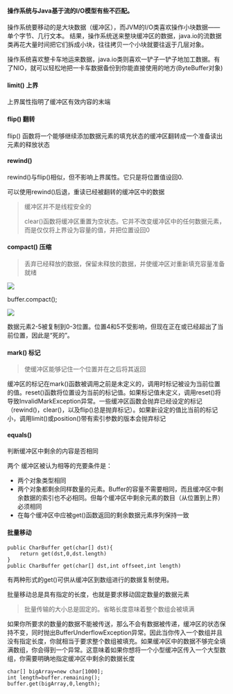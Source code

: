 #### 操作系统与Java基于流的I/O模型有些不匹配。

操作系统要移动的是大块数据（缓冲区），而JVM的I/O类喜欢操作小块数据——单个字节、几行文本。	结果，操作系统送来整块缓冲区的数据，java.io的流数据类再花大量时间把它们拆成小块，往往拷贝一个小块就要往返于几层对象。	

操作系统喜欢整卡车地运来数据，java.io类则喜欢一铲子一铲子地加工数据。有了NIO，就可以轻松地把一卡车数据备份到你能直接使用的地方(ByteBuffer对象)



#### limit() 上界

上界属性指明了缓冲区有效内容的末端



#### flip() 翻转

flip() 函数将一个能够继续添加数据元素的填充状态的缓冲区翻转成一个准备读出元素的释放状态



#### rewind()

rewind()与flip()相似，但不影响上界属性。它只是将位置值设回0.

可以使用rewind()后退，重读已经被翻转的缓冲区中的数据



> 缓冲区并不是线程安全的
>
> clear()函数将缓冲区重置为空状态。它并不改变缓冲区中的任何数据元素，而是仅仅将上界设为容量的值，并把位置设回0



#### compact() 压缩

> 丢弃已经释放的数据，保留未释放的数据，并使缓冲区对重新填充容量准备就绪

![](D:\note\image\压缩前.png)

buffer.compact();

![](D:\note\image\压缩后.png)

数据元素2-5被复制到0-3位置。位置4和5不受影响，但现在正在或已经超出了当前位置，因此是“死的”。



#### mark() 标记

> 使缓冲区能够记住一个位置并在之后将其返回

缓冲区的标记在mark()函数被调用之前是未定义的，调用时标记被设为当前位置的值。reset()函数将位置设为当前的标记值。如果标记值未定义，调用reset()将导致InvalidMarkException异常。一些缓冲区函数会抛弃已经设定的标记（rewind()，clear()，以及flip()总是抛弃标记）。如果新设定的值比当前的标记小，调用limit()或position()带有索引参数的版本会抛弃标记



#### equals()

判断缓冲区中剩余的内容是否相同

两个 缓冲区被认为相等的充要条件是：

+ 两个对象类型相同
+ 两个对象都剩余同样数量的元素。Buffer的容量不需要相同，而且缓冲区中剩余数据的索引也不必相同。但每个缓冲区中剩余元素的数目（从位置到上界）必须相同
+ 在每个缓冲区中应被get()函数返回的剩余数据元素序列保持一致



#### 批量移动

~~~
public CharBuffer get(char[] dst){
	return get(dst,0,dst.length)
}
public CharBuffer get(char[] dst,int offseet,int length)
~~~

有两种形式的get()可供从缓冲区到数组进行的数据复制使用。

批量移动总是具有指定的长度，也就是要求移动固定数量的数据元素

> 批量传输的大小总是固定的。省略长度意味着整个数组会被填满

如果你所要求的数量的数据不能被传送，那么不会有数据被传递，缓冲区的状态保持不变，同时抛出BufferUnderflowException异常。因此当你传入一个数组并且没有指定长度，你就相当于要求整个数组被填充。如果缓冲区中的数据不够完全填满数组，你会得到一个异常。这意味着如果你想将一个小型缓冲区传入一个大型数组，你需要明确地指定缓冲区中剩余的数据长度

~~~
char[] bigArray=new char[1000];
int length=buffer.remaining();
buffer.get(bigArray,0,length);
~~~








